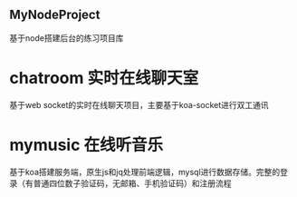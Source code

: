 ## MyNodeProject 
基于node搭建后台的练习项目库

# chatroom 实时在线聊天室
  基于web socket的实时在线聊天项目，主要基于koa-socket进行双工通讯

# mymusic 在线听音乐
  基于koa搭建服务端，原生js和jq处理前端逻辑，mysql进行数据存储。完整的登录（有普通四位数子验证码，无邮箱、手机验证码）和注册流程
